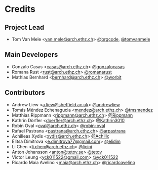 # Credits

## Project Lead

- Tom Van Mele <<van.mele@arch.ethz.ch>> [@brgcode](https://github.com/brgcode), [@tomvanmele](https://github.com/tomvanmele)

## Main Developers

- Gonzalo Casas <<casas@arch.ethz.ch>> [@gonzalocasas](https://github.com/gonzalocasas)
- Romana Rust <<rust@arch.ethz.ch>> [@romanarust](https://github.com/romanarust)
- Mathias Bernhard <<bernhard@arch.ethz.ch>> [@worbit](https://github.com/worbit)

## Contributors

- Andrew Liew <<a.liew@sheffield.ac.uk>> [@andrewliew](https://github.com/andrewliew)
- Tomás Méndez Echenagucia <<mendez@arch.ethz.ch>> [@tmsmendez](https://github.com/tmsmendez)
- Matthias Rippmann <<rippmann@arch.ethz.ch>> [@Rippmann](https://github.com/Rippmann)
- Kathrin Dörfler <<doerfler@arch.ethz.ch>> [@Kathrin3010](https://github.com/Kathrin3010)
- Robin Oval <<oval@arch.ethz.ch>> [@robin-oval](https://github.com/robin-oval)
- Rafael Pastrana <<pastrana@arch.ethz.ch>> [@arpastrana](https://github.com/arpastrana)
- Achilleas Xydis <<xydis@arch.ethz.ch>> [@Achillx](https://github.com/Achillx)
- Elitsa Dimitrova <<e.dimitrova77@gmail.com>> [@elidim](https://github.com/elidim)
- Li Chen <<li.chen@arch.ethz.ch>> [@licini](https://github.com/licini)
- Anton Johansson <<anton@tetov.se>> [@tetov](https://github.com/tetov)
- Victor Leung <<yck011522@gmail.com>> [@yck011522](https://github.com/yck011522)
- Ricardo Maia Avelino <<maia@arch.ethz.ch>> [@ricardoavelino](https://github.com/ricardoavelino)
